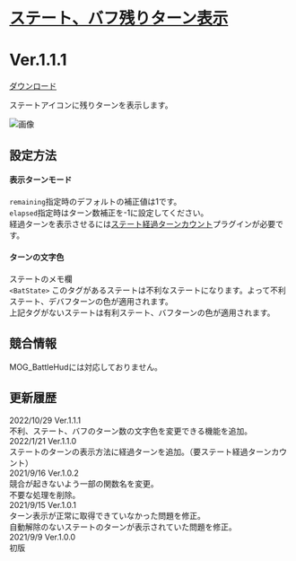 # [ステート、バフ残りターン表示](https://raw.githubusercontent.com/nuun888/MZ/master/NUUN_StateTurn.js)
# Ver.1.1.1
[ダウンロード](https://raw.githubusercontent.com/nuun888/MZ/master/NUUN_StateTurn.js)

ステートアイコンに残りターンを表示します。  

![画像](img/StateTurn1.png)   

## 設定方法
#### 表示ターンモード  
`remaining`指定時のデフォルトの補正値は1です。  
`elapsed`指定時はターン数補正を-1に設定してください。  
経過ターンを表示させるには[ステート経過ターンカウント](https://github.com/nuun888/MZ/blob/master/README/StateTurnCount.md)プラグインが必要です。  

#### ターンの文字色
ステートのメモ欄  
`<BatState>`  このタグがあるステートは不利なステートになります。よって不利ステート、デバフターンの色が適用されます。  
上記タグがないステートは有利ステート、バフターンの色が適用されます。  

## 競合情報
MOG_BattleHudには対応しておりません。  

## 更新履歴
2022/10/29 Ver.1.1.1  
不利、ステート、バフのターン数の文字色を変更できる機能を追加。  
2022/1/21 Ver.1.1.0  
ステートのターンの表示方法に経過ターンを追加。（要ステート経過ターンカウント）  
2021/9/16 Ver.1.0.2  
競合が起きないよう一部の関数名を変更。  
不要な処理を削除。  
2021/9/15 Ver.1.0.1  
ターン表示が正常に取得できていなかった問題を修正。  
自動解除のないステートのターンが表示されていた問題を修正。  
2021/9/9 Ver.1.0.0  
初版  
